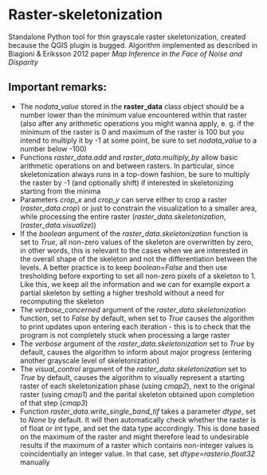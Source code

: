 # Raster-skeletonization
Standalone Python tool for thin grayscale raster skeletonization, created because the QGIS plugin is bugged. Algorithm implemented as described in Biagioni & Eriksson 2012 paper *Map Inference in the Face of Noise and Disparity*

## Important remarks:
- The *nodata_value* stored in the **raster_data** class object should be a number lower than the minimum value encountered within that raster (also after any arithmetic operations you might wanna apply, e. g. if the minimum of the raster is 0 and maximum of the raster is 100 but you intend to multiply it by -1 at some point, be sure to set *nodata_value* to a number below -100)
- Functions *raster_data.add* and *raster_data.multiply_by* allow basic arithmetic operations on and between rasters. In particular, since skeletonization always runs in a top-down fashion, be sure to multiply the raster by -1 (and optionally shift) if interested in skeletonizing starting from the minima   
- Parameters *crop_x* and *crop_y* can serve either to crop a raster (*raster_data.crop*) or just to constrain the visualization to a smaller area, while processing the entire raster (*raster_data.skeletonization*, (*raster_data.visualize*))
- If the *boolean* argument of the *raster_data.skeletonization* function is set to *True*, all non-zero values of the skeleton are overwritten by zero, in other words, this is relevant to the cases when we are interested in the overall shape of the skeleton and not the differentiation between the levels. A better practice is to keep *boolean=False* and then use tresholding before exporting to set all non-zero pixels of a skeleton to 1. Like this, we keep all the information and we can for example export a partial skeleton by setting a higher treshold without a need for recomputing the skeleton
- The *verbose_concerned* argument of the *raster_data.skeletonization* function, set to *False* by default, when set to *True* causes the algorithm to print updates upon entering each iteration - this is to check that the program is not completely stuck when processing a large raster
- The *verbose* argument of the *raster_data.skeletonization* set to *True* by default, causes the algorithm to inform about major progress (entering another grayscale level of skeletonization)
- The *visual_control* argument of the *raster_data.skeletonization* set to *True* by default, causes the algorithm to visually represent a starting raster of each skeletonization phase (using *cmap2*), next to the original raster (using *cmap1*) and the parital skeleton obtained upon completion of that step (*cmap3*)
- Function *raster_data.write_single_band_tif* takes a parameter *dtype*, set to *None* by default. It will then automatically check whether the raster is of float or int type, and set the data type accordingly. This is done based on the maximum of the raster and might therefore lead to undesirable results if the maximum of a raster which contains non-integer values is coincidentially an integer value. In that case, set *dtype=rasterio.float32* manually
